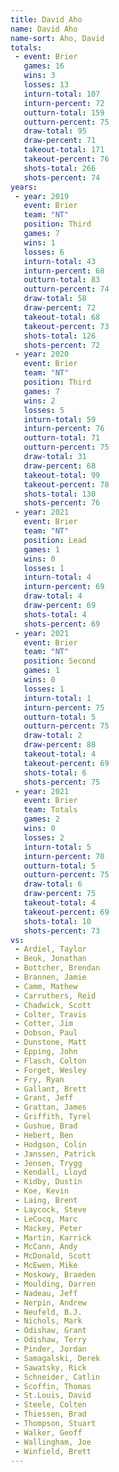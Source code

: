 ```yaml
---
title: David Aho
name: David Aho
name-sort: Aho, David
totals:
 - event: Brier
   games: 16
   wins: 3
   losses: 13
   inturn-total: 107
   inturn-percent: 72
   outturn-total: 159
   outturn-percent: 75
   draw-total: 95
   draw-percent: 71
   takeout-total: 171
   takeout-percent: 76
   shots-total: 266
   shots-percent: 74
years:
 - year: 2019
   event: Brier
   team: "NT"
   position: Third
   games: 7
   wins: 1
   losses: 6
   inturn-total: 43
   inturn-percent: 68
   outturn-total: 83
   outturn-percent: 74
   draw-total: 58
   draw-percent: 72
   takeout-total: 68
   takeout-percent: 73
   shots-total: 126
   shots-percent: 72
 - year: 2020
   event: Brier
   team: "NT"
   position: Third
   games: 7
   wins: 2
   losses: 5
   inturn-total: 59
   inturn-percent: 76
   outturn-total: 71
   outturn-percent: 75
   draw-total: 31
   draw-percent: 68
   takeout-total: 99
   takeout-percent: 78
   shots-total: 130
   shots-percent: 76
 - year: 2021
   event: Brier
   team: "NT"
   position: Lead
   games: 1
   wins: 0
   losses: 1
   inturn-total: 4
   inturn-percent: 69
   draw-total: 4
   draw-percent: 69
   shots-total: 4
   shots-percent: 69
 - year: 2021
   event: Brier
   team: "NT"
   position: Second
   games: 1
   wins: 0
   losses: 1
   inturn-total: 1
   inturn-percent: 75
   outturn-total: 5
   outturn-percent: 75
   draw-total: 2
   draw-percent: 88
   takeout-total: 4
   takeout-percent: 69
   shots-total: 6
   shots-percent: 75
 - year: 2021
   event: Brier
   team: Totals
   games: 2
   wins: 0
   losses: 2
   inturn-total: 5
   inturn-percent: 70
   outturn-total: 5
   outturn-percent: 75
   draw-total: 6
   draw-percent: 75
   takeout-total: 4
   takeout-percent: 69
   shots-total: 10
   shots-percent: 73
vs:
 - Ardiel, Taylor
 - Beuk, Jonathan
 - Bottcher, Brendan
 - Brannen, Jamie
 - Camm, Mathew
 - Carruthers, Reid
 - Chadwick, Scott
 - Colter, Travis
 - Cotter, Jim
 - Dobson, Paul
 - Dunstone, Matt
 - Epping, John
 - Flasch, Colton
 - Forget, Wesley
 - Fry, Ryan
 - Gallant, Brett
 - Grant, Jeff
 - Grattan, James
 - Griffith, Tyrel
 - Gushue, Brad
 - Hebert, Ben
 - Hodgson, Colin
 - Janssen, Patrick
 - Jensen, Trygg
 - Kendall, Lloyd
 - Kidby, Dustin
 - Koe, Kevin
 - Laing, Brent
 - Laycock, Steve
 - LeCocq, Marc
 - Mackey, Peter
 - Martin, Karrick
 - McCann, Andy
 - McDonald, Scott
 - McEwen, Mike
 - Moskowy, Braeden
 - Moulding, Darren
 - Nadeau, Jeff
 - Nerpin, Andrew
 - Neufeld, B.J.
 - Nichols, Mark
 - Odishaw, Grant
 - Odishaw, Terry
 - Pinder, Jordan
 - Samagalski, Derek
 - Sawatsky, Rick
 - Schneider, Catlin
 - Scoffin, Thomas
 - St.Louis, David
 - Steele, Colten
 - Thiessen, Brad
 - Thompson, Stuart
 - Walker, Geoff
 - Wallingham, Joe
 - Winfield, Brett
---
```

